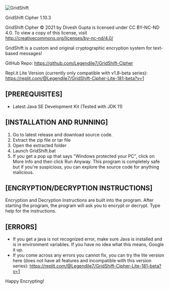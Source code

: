 ![GridShift](https://i.ibb.co/NZhLQMM/Grid-Shift.png)

GridShift Cipher 1.10.3

GridShift Cipher © 2021 by Divesh Gupta is licensed under CC BY-NC-ND 4.0. 
To view a copy of this license, visit http://creativecommons.org/licenses/by-nc-nd/4.0/

GridShift is a custom and original cryptographic encryption system for text-based messages!

GitHub Repo: https://github.com/Legendile7/GridShift-Cipher

Repl.it Lite Version (currently only compatible with v1.8-beta series): https://replit.com/@Legendile7/GridShift-Cipher-Lite-181-beta?v=1


## [PREREQUISITES]
 - Latest Java SE Development Kit (Tested with JDK 11)


## [INSTALLATION AND RUNNING]
1. Go to latest release and download source code.
2. Extract the zip file or tar file
3. Open the extracted folder
4. Launch GridShift.bat
5. If you get a pop up that says "Windows protected your PC", click on More Info and then click Run Anyway. This program is completely safe but if you're suspicious, you can explore the source code for anything malicious.


## [ENCRYPTION/DECRYPTION INSTRUCTIONS]

Encryption and Decryption Instructions are built into the program.
After starting the program, the program will ask you to encrypt or decrypt. 
Type help for the instructions.


## [ERRORS]
 - If you get a java is not recognized error, make sure Java is installed and is in environment variables. If you have no idea what this means, Google it up.
 - If you come across any errors you cannot fix, you can try the lite version here (does not have all features and incompatible with this version series): https://replit.com/@Legendile7/GridShift-Cipher-Lite-181-beta?v=1


Happy Encrypting!
